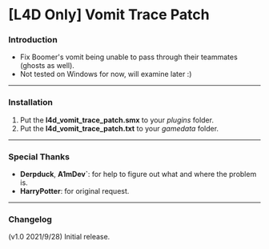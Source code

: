 # [L4D Only] Vomit Trace Patch

### Introduction
- Fix Boomer's vomit being unable to pass through their teammates (ghosts as well).
- Not tested on Windows for now, will examine later :)

<hr>

### Installation
1. Put the **l4d_vomit_trace_patch.smx** to your _plugins_ folder.
2. Put the **l4d_vomit_trace_patch.txt** to your _gamedata_ folder.

<hr>

### Special Thanks
- **Derpduck**, **A1mDev`**: for help to figure out what and where the problem is.
- **HarryPotter**: for original request.

<hr>

### Changelog
(v1.0 2021/9/28) Initial release.
